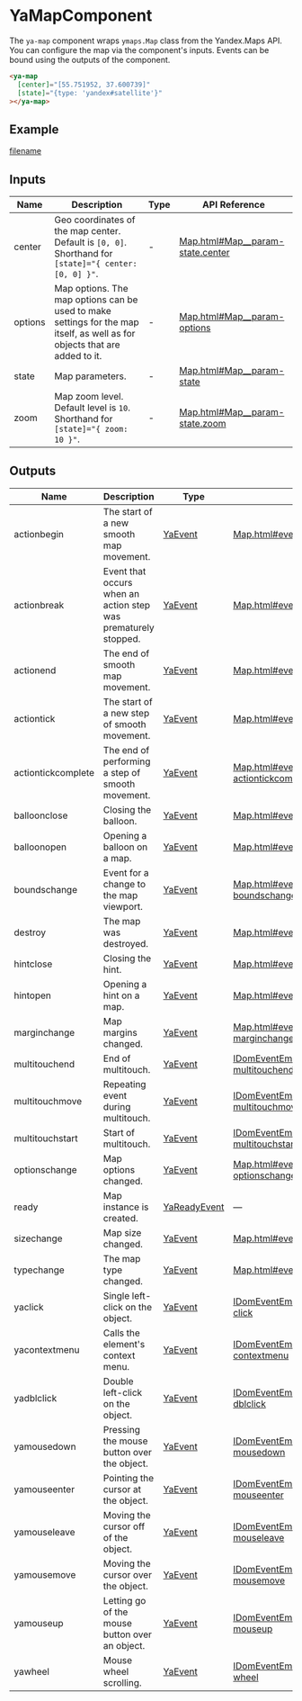 # YaMapComponent


The `ya-map` component wraps `ymaps.Map` class from the Yandex.Maps API.
You can configure the map via the component's inputs.
Events can be bound using the outputs of the component.



```html
<ya-map
  [center]="[55.751952, 37.600739]"
  [state]="{type: 'yandex#satellite'}"
></ya-map>
```


## Example
[filename](https://stackblitz.com/edit/map-onload-event?embed=1&view=preview ':include :type=iframe width=100% height=650px')

## Inputs
| Name    | Description                                                                                                                    | Type | API Reference                                                                                                                |
| ------- | ------------------------------------------------------------------------------------------------------------------------------ | ---- | ---------------------------------------------------------------------------------------------------------------------------- |
| center  |   Geo coordinates of the map center. Default is `[0, 0]`. Shorthand for `[state]="{ center: [0, 0] }"`.                        | -    | [Map.html#Map__param-state.center](https://yandex.com/dev/maps/jsapi/doc/2.1/ref/reference/Map.html#Map__param-state.center) |
| options |   Map options. The map options can be used to make settings for the map itself, as well as for objects that are added to it.   | -    | [Map.html#Map__param-options](https://yandex.com/dev/maps/jsapi/doc/2.1/ref/reference/Map.html#Map__param-options)           |
| state   |   Map parameters.                                                                                                              | -    | [Map.html#Map__param-state](https://yandex.com/dev/maps/jsapi/doc/2.1/ref/reference/Map.html#Map__param-state)               |
| zoom    |   Map zoom level. Default level is `10`. Shorthand for `[state]="{ zoom: 10 }"`.                                               | -    | [Map.html#Map__param-state.zoom](https://yandex.com/dev/maps/jsapi/doc/2.1/ref/reference/Map.html#Map__param-state.zoom)     |

## Outputs
| Name               | Description                                                        | Type                                    | API Reference                                                                                                                                                                  |
| ------------------ | ------------------------------------------------------------------ | --------------------------------------- | ------------------------------------------------------------------------------------------------------------------------------------------------------------------------------ |
| actionbegin        |   The start of a new smooth map movement.                          | [YaEvent](interfaces/YaEvent)           | [Map.html#event_detail__event-actionbegin](https://yandex.com/dev/maps/jsapi/doc/2.1/ref/reference/Map.html#event_detail__event-actionbegin)                                   |
| actionbreak        |   Event that occurs when an action step was prematurely stopped.   | [YaEvent](interfaces/YaEvent)           | [Map.html#event_detail__event-actionbreak](https://yandex.com/dev/maps/jsapi/doc/2.1/ref/reference/Map.html#event_detail__event-actionbreak)                                   |
| actionend          |   The end of smooth map movement.                                  | [YaEvent](interfaces/YaEvent)           | [Map.html#event_detail__event-actionend](https://yandex.com/dev/maps/jsapi/doc/2.1/ref/reference/Map.html#event_detail__event-actionend)                                       |
| actiontick         |   The start of a new step of smooth movement.                      | [YaEvent](interfaces/YaEvent)           | [Map.html#event_detail__event-actiontick](https://yandex.com/dev/maps/jsapi/doc/2.1/ref/reference/Map.html#event_detail__event-actiontick)                                     |
| actiontickcomplete |   The end of performing a step of smooth movement.                 | [YaEvent](interfaces/YaEvent)           | [Map.html#event_detail__event-actiontickcomplete](https://yandex.com/dev/maps/jsapi/doc/2.1/ref/reference/Map.html#event_detail__event-actiontickcomplete)                     |
| balloonclose       |   Closing the balloon.                                             | [YaEvent](interfaces/YaEvent)           | [Map.html#event_detail__event-balloonclose](https://yandex.com/dev/maps/jsapi/doc/2.1/ref/reference/Map.html#event_detail__event-balloonclose)                                 |
| balloonopen        |   Opening a balloon on a map.                                      | [YaEvent](interfaces/YaEvent)           | [Map.html#event_detail__event-balloonopen](https://yandex.com/dev/maps/jsapi/doc/2.1/ref/reference/Map.html#event_detail__event-balloonopen)                                   |
| boundschange       |   Event for a change to the map viewport.                          | [YaEvent](interfaces/YaEvent)           | [Map.html#event_detail__event-boundschange](https://yandex.com/dev/maps/jsapi/doc/2.1/ref/reference/Map.html#event_detail__event-boundschange)                                 |
| destroy            |   The map was destroyed.                                           | [YaEvent](interfaces/YaEvent)           | [Map.html#event_detail__event-destroy](https://yandex.com/dev/maps/jsapi/doc/2.1/ref/reference/Map.html#event_detail__event-destroy)                                           |
| hintclose          |   Closing the hint.                                                | [YaEvent](interfaces/YaEvent)           | [Map.html#event_detail__event-hintclose](https://yandex.com/dev/maps/jsapi/doc/2.1/ref/reference/Map.html#event_detail__event-hintclose)                                       |
| hintopen           |   Opening a hint on a map.                                         | [YaEvent](interfaces/YaEvent)           | [Map.html#event_detail__event-hintopen](https://yandex.com/dev/maps/jsapi/doc/2.1/ref/reference/Map.html#event_detail__event-hintopen)                                         |
| marginchange       |   Map margins changed.                                             | [YaEvent](interfaces/YaEvent)           | [Map.html#event_detail__event-marginchange](https://yandex.com/dev/maps/jsapi/doc/2.1/ref/reference/Map.html#event_detail__event-marginchange)                                 |
| multitouchend      |   End of multitouch.                                               | [YaEvent](interfaces/YaEvent)           | [IDomEventEmitter.html#event_detail__event-multitouchend](https://yandex.com/dev/maps/jsapi/doc/2.1/ref/reference/IDomEventEmitter.html#event_detail__event-multitouchend)     |
| multitouchmove     |   Repeating event during multitouch.                               | [YaEvent](interfaces/YaEvent)           | [IDomEventEmitter.html#event_detail__event-multitouchmove](https://yandex.com/dev/maps/jsapi/doc/2.1/ref/reference/IDomEventEmitter.html#event_detail__event-multitouchmove)   |
| multitouchstart    |   Start of multitouch.                                             | [YaEvent](interfaces/YaEvent)           | [IDomEventEmitter.html#event_detail__event-multitouchstart](https://yandex.com/dev/maps/jsapi/doc/2.1/ref/reference/IDomEventEmitter.html#event_detail__event-multitouchstart) |
| optionschange      |   Map options changed.                                             | [YaEvent](interfaces/YaEvent)           | [Map.html#event_detail__event-optionschange](https://yandex.com/dev/maps/jsapi/doc/2.1/ref/reference/Map.html#event_detail__event-optionschange)                               |
| ready              |   Map instance is created.                                         | [YaReadyEvent](interfaces/YaReadyEvent) | —                                                                                                                                                                              |
| sizechange         |   Map size changed.                                                | [YaEvent](interfaces/YaEvent)           | [Map.html#event_detail__event-sizechange](https://yandex.com/dev/maps/jsapi/doc/2.1/ref/reference/Map.html#event_detail__event-sizechange)                                     |
| typechange         |   The map type changed.                                            | [YaEvent](interfaces/YaEvent)           | [Map.html#event_detail__event-typechange](https://yandex.com/dev/maps/jsapi/doc/2.1/ref/reference/Map.html#event_detail__event-typechange)                                     |
| yaclick            |   Single left-click on the object.                                 | [YaEvent](interfaces/YaEvent)           | [IDomEventEmitter.html#event_detail__event-click](https://yandex.com/dev/maps/jsapi/doc/2.1/ref/reference/IDomEventEmitter.html#event_detail__event-click)                     |
| yacontextmenu      |   Calls the element's context menu.                                | [YaEvent](interfaces/YaEvent)           | [IDomEventEmitter.html#event_detail__event-contextmenu](https://yandex.com/dev/maps/jsapi/doc/2.1/ref/reference/IDomEventEmitter.html#event_detail__event-contextmenu)         |
| yadblclick         |   Double left-click on the object.                                 | [YaEvent](interfaces/YaEvent)           | [IDomEventEmitter.html#event_detail__event-dblclick](https://yandex.com/dev/maps/jsapi/doc/2.1/ref/reference/IDomEventEmitter.html#event_detail__event-dblclick)               |
| yamousedown        |   Pressing the mouse button over the object.                       | [YaEvent](interfaces/YaEvent)           | [IDomEventEmitter.html#event_detail__event-mousedown](https://yandex.com/dev/maps/jsapi/doc/2.1/ref/reference/IDomEventEmitter.html#event_detail__event-mousedown)             |
| yamouseenter       |   Pointing the cursor at the object.                               | [YaEvent](interfaces/YaEvent)           | [IDomEventEmitter.html#event_detail__event-mouseenter](https://yandex.com/dev/maps/jsapi/doc/2.1/ref/reference/IDomEventEmitter.html#event_detail__event-mouseenter)           |
| yamouseleave       |   Moving the cursor off of the object.                             | [YaEvent](interfaces/YaEvent)           | [IDomEventEmitter.html#event_detail__event-mouseleave](https://yandex.com/dev/maps/jsapi/doc/2.1/ref/reference/IDomEventEmitter.html#event_detail__event-mouseleave)           |
| yamousemove        |   Moving the cursor over the object.                               | [YaEvent](interfaces/YaEvent)           | [IDomEventEmitter.html#event_detail__event-mousemove](https://yandex.com/dev/maps/jsapi/doc/2.1/ref/reference/IDomEventEmitter.html#event_detail__event-mousemove)             |
| yamouseup          |   Letting go of the mouse button over an object.                   | [YaEvent](interfaces/YaEvent)           | [IDomEventEmitter.html#event_detail__event-mouseup](https://yandex.com/dev/maps/jsapi/doc/2.1/ref/reference/IDomEventEmitter.html#event_detail__event-mouseup)                 |
| yawheel            |   Mouse wheel scrolling.                                           | [YaEvent](interfaces/YaEvent)           | [IDomEventEmitter.html#event_detail__event-wheel](https://yandex.com/dev/maps/jsapi/doc/2.1/ref/reference/IDomEventEmitter.html#event_detail__event-wheel)                     |